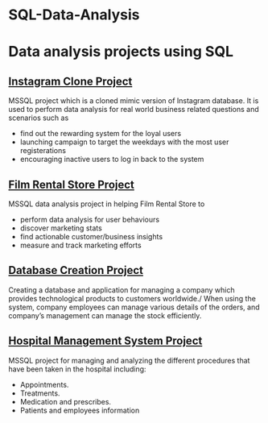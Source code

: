 # SQL-Data-Analysis
# Data analysis projects using SQL


## [Instagram Clone Project](https://github.com/shaharlevi1/SQL-Data-Analysis/blob/main/Instagram_analysis.sql)
MSSQL project which is a cloned mimic version of Instagram database. 
It is used to perform data analysis for real world business related questions and scenarios such as
+ find out the rewarding system for the loyal users
+ launching campaign to target the weekdays with the most user registerations
+ encouraging inactive users to log in back to the system

## [Film Rental Store Project](https://github.com/shaharlevi1/SQL-Data-Analysis/blob/main/sakila-analysis.sql)
MSSQL data analysis project in helping Film Rental Store to 
+ perform data analysis for user behaviours
+ discover marketing stats
+ find actionable customer/business insights
+ measure and track marketing efforts

## [Database Creation Project](https://github.com/shaharlevi1/SQL-Data-Analysis-Projects/blob/main/Levi%20Computers%20DB.sql)
Creating a database and application for managing a company which provides technological products to customers worldwide./
When using the system, company employees can manage various details of the orders, and company’s management can manage the stock efficiently.

## [Hospital Management System Project](https://github.com/shaharlevi1/SQL-Data-Analysis-Projects/blob/main/Hospital%20Project.sql)
MSSQL project for managing and analyzing the different procedures that have been taken in the hospital including:
+ Appointments.
+ Treatments.
+ Medication and prescribes.
+ Patients and employees information



